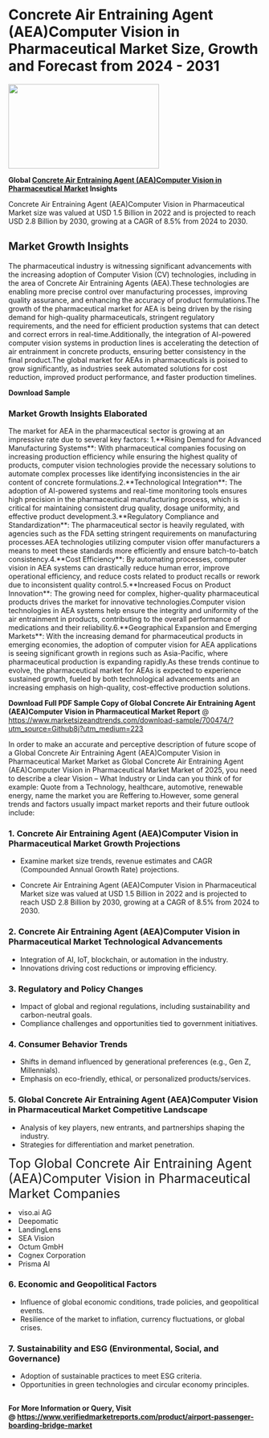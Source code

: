 <H1>Concrete Air Entraining Agent (AEA)Computer Vision in Pharmaceutical Market Size, Growth and Forecast from 2024 - 2031</H1><img class="aligncenter size-medium wp-image-584254" src="https://thirdeyenews.in/wp-content/uploads/2024/09/Global-Market-Research-300x168.jpeg" alt="" width="300" height="168" /><p><strong>Global&nbsp;<a href="https://www.marketsizeandtrends.com/download-sample/700474/?utm_source=Github8j?utm_medium=223">Concrete Air Entraining Agent (AEA)Computer Vision in Pharmaceutical Market</a> Insights</strong></p><p>Concrete Air Entraining Agent (AEA)Computer Vision in Pharmaceutical Market size was valued at USD 1.5 Billion in 2022 and is projected to reach USD 2.8 Billion by 2030, growing at a CAGR of 8.5% from 2024 to 2030.</p><p><h2>Market Growth Insights</h2> The pharmaceutical industry is witnessing significant advancements with the increasing adoption of Computer Vision (CV) technologies, including in the area of Concrete Air Entraining Agents (AEA).These technologies are enabling more precise control over manufacturing processes, improving quality assurance, and enhancing the accuracy of product formulations.The growth of the pharmaceutical market for AEA is being driven by the rising demand for high-quality pharmaceuticals, stringent regulatory requirements, and the need for efficient production systems that can detect and correct errors in real-time.Additionally, the integration of AI-powered computer vision systems in production lines is accelerating the detection of air entrainment in concrete products, ensuring better consistency in the final product.The global market for AEAs in pharmaceuticals is poised to grow significantly, as industries seek automated solutions for cost reduction, improved product performance, and faster production timelines.<p><strong>Download Sample</strong></p> <h3>Market Growth Insights Elaborated</h3> The market for AEA in the pharmaceutical sector is growing at an impressive rate due to several key factors: 1.**Rising Demand for Advanced Manufacturing Systems**: With pharmaceutical companies focusing on increasing production efficiency while ensuring the highest quality of products, computer vision technologies provide the necessary solutions to automate complex processes like identifying inconsistencies in the air content of concrete formulations.2.**Technological Integration**: The adoption of AI-powered systems and real-time monitoring tools ensures high precision in the pharmaceutical manufacturing process, which is critical for maintaining consistent drug quality, dosage uniformity, and effective product development.3.**Regulatory Compliance and Standardization**: The pharmaceutical sector is heavily regulated, with agencies such as the FDA setting stringent requirements on manufacturing processes.AEA technologies utilizing computer vision offer manufacturers a means to meet these standards more efficiently and ensure batch-to-batch consistency.4.**Cost Efficiency**: By automating processes, computer vision in AEA systems can drastically reduce human error, improve operational efficiency, and reduce costs related to product recalls or rework due to inconsistent quality control.5.**Increased Focus on Product Innovation**: The growing need for complex, higher-quality pharmaceutical products drives the market for innovative technologies.Computer vision technologies in AEA systems help ensure the integrity and uniformity of the air entrainment in products, contributing to the overall performance of medications and their reliability.6.**Geographical Expansion and Emerging Markets**: With the increasing demand for pharmaceutical products in emerging economies, the adoption of computer vision for AEA applications is seeing significant growth in regions such as Asia-Pacific, where pharmaceutical production is expanding rapidly.As these trends continue to evolve, the pharmaceutical market for AEAs is expected to experience sustained growth, fueled by both technological advancements and an increasing emphasis on high-quality, cost-effective production solutions.<p><span class=""><strong>Download Full PDF Sample Copy of Global Concrete Air Entraining Agent (AEA)Computer Vision in Pharmaceutical Market Report</strong> @ <a href="https://www.marketsizeandtrends.com/download-sample/700474/?utm_source=Github8j?utm_medium=223" target="_blank">https://www.marketsizeandtrends.com/download-sample/700474/?utm_source=Github8j?utm_medium=223</a></span></p><p>In order to make an accurate and perceptive description of future scope of a Global&nbsp;Concrete Air Entraining Agent (AEA)Computer Vision in Pharmaceutical Market Market as Global&nbsp;Concrete Air Entraining Agent (AEA)Computer Vision in Pharmaceutical Market Market of 2025, you need to describe a clear Vision &ndash; What Industry or Linda can you think of for example: Quote from a Technology, healthcare, automotive, renewable energy, name the market you are Reffering to.However, some general trends and factors usually impact market reports and their future outlook include:</p><h3>1.&nbsp;<strong>Concrete Air Entraining Agent (AEA)Computer Vision in Pharmaceutical Market Growth Projections</strong></h3><ul><li>Examine market size trends, revenue estimates and CAGR (Compounded Annual Growth Rate) projections.</li><li><p>Concrete Air Entraining Agent (AEA)Computer Vision in Pharmaceutical Market size was valued at USD 1.5 Billion in 2022 and is projected to reach USD 2.8 Billion by 2030, growing at a CAGR of 8.5% from 2024 to 2030.</p></li></ul><h3>2.&nbsp;<strong>Concrete Air Entraining Agent (AEA)Computer Vision in Pharmaceutical Market Technological Advancements</strong></h3><ul><li>Integration of AI, IoT, blockchain, or automation in the industry.</li><li>Innovations driving cost reductions or improving efficiency.</li></ul><h3>3.&nbsp;<strong>Regulatory and Policy Changes</strong></h3><ul><li>Impact of global and regional regulations, including sustainability and carbon-neutral goals.</li><li>Compliance challenges and opportunities tied to government initiatives.</li></ul><h3>4.&nbsp;<strong>Consumer Behavior Trends</strong></h3><ul><li>Shifts in demand influenced by generational preferences (e.g., Gen Z, Millennials).</li><li>Emphasis on eco-friendly, ethical, or personalized products/services.</li></ul><h3>5.&nbsp;<strong>Global Concrete Air Entraining Agent (AEA)Computer Vision in Pharmaceutical Market Competitive Landscape</strong></h3><ul><li>Analysis of key players, new entrants, and partnerships shaping the industry.</li><li>Strategies for differentiation and market penetration.</li></ul><p data-pm-slice="1 1 []"><span style="color: inherit; font-family: inherit; font-size: 25px;">Top Global Concrete Air Entraining Agent (AEA)Computer Vision in Pharmaceutical Market Companies</span></p><div class="" data-test-id=""><p><li>viso.ai AG</li><li> Deepomatic</li><li> LandingLens</li><li> SEA Vision</li><li> Octum GmbH</li><li> Cognex Corporation</li><li> Prisma AI</li></p></div><h3>6.&nbsp;<strong>Economic and Geopolitical Factors</strong></h3><ul><li>Influence of global economic conditions, trade policies, and geopolitical events.</li><li>Resilience of the market to inflation, currency fluctuations, or global crises.</li></ul><h3>7.&nbsp;<strong>Sustainability and ESG (Environmental, Social, and Governance)</strong></h3><ul><li>Adoption of sustainable practices to meet ESG criteria.</li><li>Opportunities in green technologies and circular economy principles.</li></ul><h2><strong style="font-size: 14px;">For More Information or Query, Visit @&nbsp;</strong><a style="background-color: #ffffff; font-size: 14px;" href="https://www.marketsizeandtrends.com/report/concrete-air-entraining-agent-aea-computer-vision-in-pharmaceutical-market/" target="_blank">https://www.verifiedmarketreports.com/product/airport-passenger-boarding-bridge-market</a></h2>